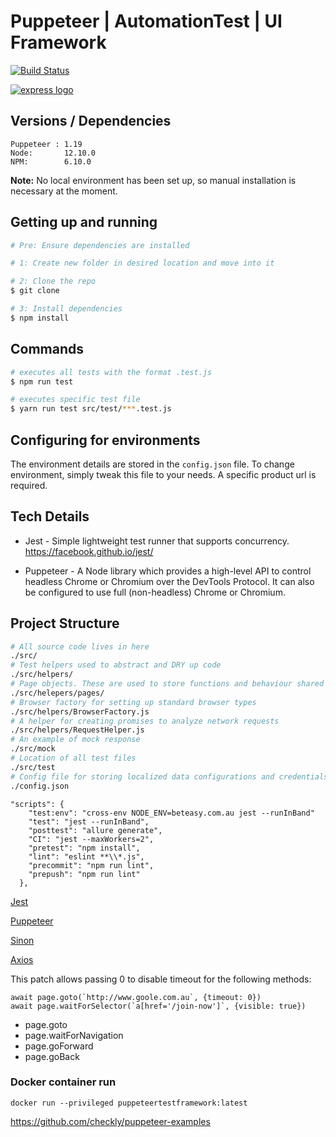 # Puppeteer | AutomationTest | UI Framework

[![Build Status](https://github.com/TestautoDev/PuppeteerTestFramework/workflows/PuppeteerCI/badge.svg)](https://github.com/TestautoDev/PuppeteerTestFramework/actions)

[![express logo](https://user-images.githubusercontent.com/10379601/29446482-04f7036a-841f-11e7-9872-91d1fc2ea683.png)](https://www.npmjs.com/package/puppeteer)

## Versions / Dependencies

```
Puppeteer : 1.19
Node:       12.10.0
NPM:        6.10.0
```

**Note:** No local environment has been set up, so manual installation is necessary at the moment.

## Getting up and running

```bash
# Pre: Ensure dependencies are installed

# 1: Create new folder in desired location and move into it

# 2: Clone the repo
$ git clone

# 3: Install dependencies
$ npm install
```

## Commands

```bash
# executes all tests with the format .test.js
$ npm run test

# executes specific test file
$ yarn run test src/test/***.test.js

```

## Configuring for environments

The environment details are stored in the `config.json` file. To change environment, simply tweak this file to your needs. A specific product url is required.

## Tech Details

- Jest - Simple lightweight test runner that supports concurrency. https://facebook.github.io/jest/

- Puppeteer - A Node library which provides a high-level API to control headless Chrome or Chromium over the DevTools Protocol. It can also be configured to use full (non-headless) Chrome or Chromium.

## Project Structure

```bash
# All source code lives in here
./src/
# Test helpers used to abstract and DRY up code
./src/helpers/
# Page objects. These are used to store functions and behaviour shared by a particular page
./src/helepers/pages/
# Browser factory for setting up standard browser types
./src/helpers/BrowserFactory.js
# A helper for creating promises to analyze network requests
./src/helpers/RequestHelper.js
# An example of mock response
./src/mock
# Location of all test files
./src/test
# Config file for storing localized data configurations and credentials.
./config.json
```

```NPM Scripts
"scripts": {
    "test:env": "cross-env NODE_ENV=beteasy.com.au jest --runInBand"
    "test": "jest --runInBand",
    "posttest": "allure generate",
    "CI": "jest --maxWorkers=2",
    "pretest": "npm install",
    "lint": "eslint **\\*.js",
    "precommit": "npm run lint",
    "prepush": "npm run lint"
  },
```

[Jest](https://github.com/facebook/jest/blob/master/README.md)

[Puppeteer](https://github.com/GoogleChrome/puppeteer/blob/master/README.md)

[Sinon](https://github.com/sinonjs/sinon/blob/master/README.md)

[Axios](https://github.com/axios/axios/blob/master/README.md)

This patch allows passing 0 to disable timeout for the following methods:

```
await page.goto(`http://www.goole.com.au`, {timeout: 0})
await page.waitForSelector(`a[href='/join-now']`, {visible: true})
```

- page.goto
- page.waitForNavigation
- page.goForward
- page.goBack

### Docker container run

```
docker run --privileged puppeteertestframework:latest
```

https://github.com/checkly/puppeteer-examples
